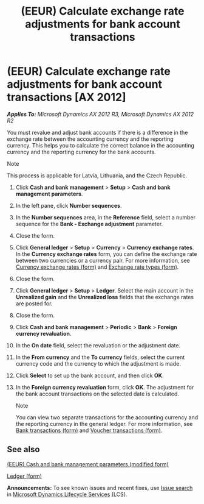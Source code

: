 ﻿---
title: (EEUR) Calculate exchange rate adjustments for bank account transactions
TOCTitle: (EEUR) Calculate exchange rate adjustments for bank account transactions
ms:assetid: 8f3ac3c6-f8a8-4e2f-af6e-9edb5608ae3f
ms:mtpsurl: https://technet.microsoft.com/en-us/library/JJ917354(v=AX.60)
ms:contentKeyID: 50952843
ms.date: 04/18/2014
mtps_version: v=AX.60
---

# (EEUR) Calculate exchange rate adjustments for bank account transactions [AX 2012]


_**Applies To:** Microsoft Dynamics AX 2012 R3, Microsoft Dynamics AX 2012 R2_

You must revalue and adjust bank accounts if there is a difference in the exchange rate between the accounting currency and the reporting currency. This helps you to calculate the correct balance in the accounting currency and the reporting currency for the bank accounts.


> [!NOTE]
> <P>This process is applicable for Latvia, Lithuania, and the Czech Republic.</P>



1.  Click **Cash and bank management** \> **Setup** \> **Cash and bank management parameters**.

2.  In the left pane, click **Number sequences**.

3.  In the **Number sequences** area, in the **Reference** field, select a number sequence for the **Bank - Exchange adjustment** parameter.

4.  Close the form.

5.  Click **General ledger** \> **Setup** \> **Currency** \> **Currency exchange rates**. In the **Currency exchange rates** form, you can define the exchange rate between two currencies or a currency pair. For more information, see [Currency exchange rates (form)](https://technet.microsoft.com/en-us/library/hh209477\(v=ax.60\)) and [Exchange rate types (form)](https://technet.microsoft.com/en-us/library/hh242857\(v=ax.60\)).

6.  Close the form.

7.  Click **General ledger** \> **Setup** \> **Ledger**. Select the main account in the **Unrealized gain** and the **Unrealized loss** fields that the exchange rates are posted for.

8.  Close the form.

9.  Click **Cash and bank management** \> **Periodic** \> **Bank** \> **Foreign currency revaluation**.

10. In the **On date** field, select the revaluation or the adjustment date.

11. In the **From currency** and the **To currency** fields, select the current currency code and the currency to which the adjustment is made.

12. Click **Select** to set up the bank account, and then click **OK**.

13. In the **Foreign currency revaluation** form, click **OK**. The adjustment for the bank account transactions on the selected date is calculated.
    

    > [!NOTE]
    > <P>You can view two separate transactions for the accounting currency and the reporting currency in the general ledger. For more information, see <A href="https://technet.microsoft.com/en-us/library/aa556899(v=ax.60)">Bank transactions (form)</A> and <A href="https://technet.microsoft.com/en-us/library/aa583215(v=ax.60)">Voucher transactions (form)</A>.</P>



## See also

[(EEUR) Cash and bank management parameters (modified form)](https://technet.microsoft.com/en-us/library/jj710711\(v=ax.60\))

[Ledger (form)](https://technet.microsoft.com/en-us/library/hh209331\(v=ax.60\))

  
**Announcements:** To see known issues and recent fixes, use [Issue search](http://go.microsoft.com/fwlink/?linkid=389258) in [Microsoft Dynamics Lifecycle Services](http://go.microsoft.com/fwlink/?linkid=306505) (LCS).

